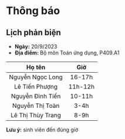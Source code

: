 # Thông báo
## Lịch phản biện
* **Ngày:** 20/9/2023
* **Địa điểm:** Bộ môn Toán ứng dụng, P409.A1

| Họ tên | Giờ |
|:-:|:-:|
| Nguyễn Ngọc	Long| 16-17h |
| Lê Tiến	Phượng | 11h-12h |
| Nguyễn Đình	Tiến | 10-11h |
| Nguyễn Thị	Toàn | 3-4h |
| Lê Thị Thùy	Trang | 8-9h |

**Lưu ý:** sinh viên đến đúng giờ

